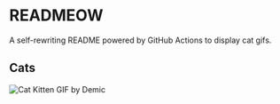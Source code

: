 # READMEOW

A self-rewriting README powered by GitHub Actions to display cat gifs.

## Cats

![Cat Kitten GIF by Demic](https://media0.giphy.com/media/3oriO0OEd9QIDdllqo/200.gif?cid=9acd02daald6k8dkt8ir43pfluabujbq3c9oxbabj371acak&ep=v1_gifs_search&rid=200.gif&ct=g)
